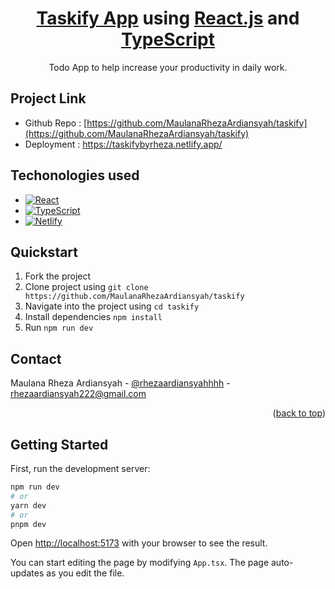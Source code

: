 <h1 align="center">
  <a href="https://taskifybyrheza.netlify.app/">Taskify App</a> using <a href="https://react.dev/" name="readme-top">React.js</a> and <a href="https://www.typescriptlang.org/" name="readme-top">TypeScript</a>
</h1>

<p align="center">
  Todo App to help increase your productivity in daily work.
</p>


## Project Link
* Github Repo : [https://github.com/MaulanaRhezaArdiansyah/taskify](https://github.com/MaulanaRhezaArdiansyah/taskify)
* Deployment : https://taskifybyrheza.netlify.app/



## Techonologies used

- [![React][react.js]][react-url]
- [![TypeScript][typescript]][typescript-url]
- [![Netlify][netlify]][netlify-url]


## Quickstart

1. Fork the project
2. Clone project using `git clone https://github.com/MaulanaRhezaArdiansyah/taskify`
3. Navigate into the project using `cd taskify`
4. Install dependencies `npm install`
5. Run `npm run dev`


## Contact

Maulana Rheza Ardiansyah - [@rhezaardiansyahhhh](https://instagram.com/rhezaardiansyahhhh) - rhezaardiansyah222@gmail.com


<p align="right">(<a href="#readme-top">back to top</a>)</p>


## Getting Started

First, run the development server:

```bash
npm run dev
# or
yarn dev
# or
pnpm dev
```

Open [http://localhost:5173](http://localhost:5173) with your browser to see the result.

You can start editing the page by modifying `App.tsx`. The page auto-updates as you edit the file.

<!-- LINK -->

[react.js]: https://img.shields.io/badge/React.js-20232A?style=for-the-badge&logo=react.js&logoColor=61DAFB
[react-url]: https://reactjs.dev/
[typescript]: https://img.shields.io/badge/TypeScript-20232A?style=for-the-badge&logo=typescript&logoColor=61DAFB
[typescript-url]: https://www.typescriptlang.org/
[netlify]: https://img.shields.io/badge/Netlify-20232A?style=for-the-badge&logo=netlify&logoColor=61DAFB
[netlify-url]: https://www.netlify.com/

